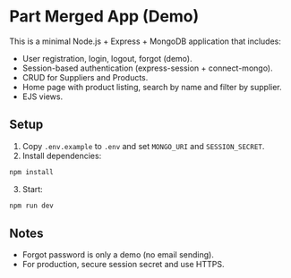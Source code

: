 # Part Merged App (Demo)

This is a minimal Node.js + Express + MongoDB application that includes:

- User registration, login, logout, forgot (demo).
- Session-based authentication (express-session + connect-mongo).
- CRUD for Suppliers and Products.
- Home page with product listing, search by name and filter by supplier.
- EJS views.

## Setup

1. Copy `.env.example` to `.env` and set `MONGO_URI` and `SESSION_SECRET`.
2. Install dependencies:
```bash
npm install
```
3. Start:
```bash
npm run dev
```

## Notes

- Forgot password is only a demo (no email sending).
- For production, secure session secret and use HTTPS.
